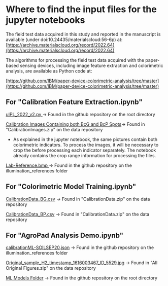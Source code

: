 # Where to find the input files for the jupyter notebooks

The  field  test  data  acquired  in  this  study  and  reported  in  the  manuscript  is  available  (under doi:10.24435/materialscloud:56-6p) at: [https://archive.materialscloud.org/record/2022.64](https://archive.materialscloud.org/record/2022.64)

The algorithms for processing the field test data acquired with the paper-based sensing devices, including image feature extraction and colorimetric analysis, are available as Python code at:

[https://github.com/IBM/paper-device-colorimetric-analysis/tree/master](https://github.com/IBM/paper-device-colorimetric-analysis/tree/master)

## For "Calibration Feature Extraction.ipynb"

[uIPL_2022_v2.py ](https://github.com/IBM/paper-device-colorimetric-analysis/blob/master/uIPL_2022_v2.py)→ Found in the github repository on the root directory

[Calibration Images Containing both BcG and BcP Spots](https://archive.materialscloud.org/record/file?filename=CalibrationImages.zip&record_id=1331)→ Found in "CalibrationImages.zip" on the data repository

* As explained in the jupyter notebook, the same pictures contain both colorimetric indicators. To process the images, it will be necessary to crop the before processing each indicator separately. The notebook already contains the crop range information for processing the files.


[Lab-Reference.bmp ](https://github.com/IBM/paper-device-colorimetric-analysis/blob/master/Illumination_references/Lab-Referece.bmp)→ Found in the github repository on the illumination_references folder

## For "Colorimetric Model Training.ipynb"

[CalibrationData_BG.csv](https://archive.materialscloud.org/record/file?filename=CalibrationData.zip&record_id=1331) → Found in "CalibrationData.zip" on the data repository

[CalibrationData_BP.csv](https://archive.materialscloud.org/record/file?filename=CalibrationData.zip&record_id=1331) → Found in "CalibrationData.zip" on the data repository

## For "AgroPad Analysis Demo.ipynb"

[calibrationML-SOILSEP20.json](https://github.com/IBM/paper-device-colorimetric-analysis/blob/master/Illumination_references/calibrationML-SOILSEP20.json) → Found in the github repository on the illumination_references folder

[Original_sample_H2_timestamp_1616003467_ID_5529.jpg](https://archive.materialscloud.org/record/file?filename=All+Original+Figures.zip&record_id=1331) → Found in "All Original Figures.zip" on the data repository

[ML Models Folder](https://github.com/IBM/paper-device-colorimetric-analysis/tree/master/ML_models) → Found in the github repository on the root directory

